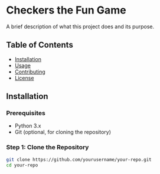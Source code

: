 # Checkers the Fun Game

A brief description of what this project does and its purpose.

## Table of Contents

- [Installation](#installation)
- [Usage](#usage)
- [Contributing](#contributing)
- [License](#license)

## Installation

### Prerequisites

- Python 3.x
- Git (optional, for cloning the repository)

### Step 1: Clone the Repository

```bash
git clone https://github.com/yourusername/your-repo.git
cd your-repo
